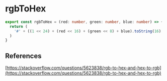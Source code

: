 # rgbToHex

```typescript
export const rgbToHex = (red: number, green: number, blue: number) => {
  return (
    '#' + ((1 << 24) + (red << 16) + (green << 8) + blue).toString(16).slice(1)
  )
}
```

## References

[https://stackoverflow.com/questions/5623838/rgb-to-hex-and-hex-to-rgb](https://stackoverflow.com/questions/5623838/rgb-to-hex-and-hex-to-rgb)
